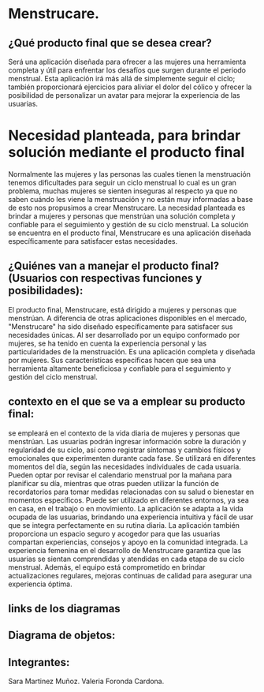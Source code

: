 # Menstrucare.

## ¿Qué producto final que se desea crear?

Será una aplicación diseñada para ofrecer a las mujeres una herramienta completa y útil para enfrentar los desafíos que surgen durante el periodo menstrual. Esta aplicación irá más allá de simplemente seguir el ciclo; también proporcionará ejercicios para aliviar el dolor del cólico y ofrecer la posibilidad de personalizar un avatar para mejorar la experiencia de las usuarias. 
	

# Necesidad planteada, para brindar solución mediante el producto final

Normalmente las mujeres y las personas las cuales tienen la menstruación tenemos dificultades para seguir un ciclo menstrual lo cual es un gran problema, muchas mujeres se sienten inseguras al respecto ya que no saben cuándo les viene la menstruación y no están muy informadas a base de esto nos propusimos a crear Menstrucare.
La necesidad planteada es brindar a mujeres y personas que menstrúan una solución completa y confiable para el seguimiento y gestión de su ciclo menstrual. La solución se encuentra en el producto final, Menstrucare es una aplicación diseñada específicamente para satisfacer estas necesidades.


## ¿Quiénes van a manejar el producto final? (Usuarios con respectivas funciones y posibilidades):

El producto final, Menstrucare, está dirigido a mujeres y personas que menstrúan. A diferencia de otras aplicaciones disponibles en el mercado, "Menstrucare" ha sido diseñado específicamente para satisfacer sus necesidades únicas. Al ser desarrollado por un equipo conformado por mujeres, se ha tenido en cuenta la experiencia personal y las particularidades de la menstruación. Es una aplicación completa y diseñada por mujeres. Sus características específicas hacen que sea una herramienta altamente beneficiosa y confiable para el seguimiento y gestión del ciclo menstrual.



## contexto en el que se va a emplear su producto final:

se empleará en el contexto de la vida diaria de mujeres y personas que menstrúan. Las usuarias podrán ingresar información sobre la duración y regularidad de su ciclo, así como registrar síntomas y cambios físicos y emocionales que experimenten durante cada fase. Se utilizará en diferentes momentos del día, según las necesidades individuales de cada usuaria. Pueden optar por revisar el calendario menstrual por la mañana para planificar su día, mientras que otras pueden utilizar la función de recordatorios para tomar medidas relacionadas con su salud o bienestar en momentos específicos.  Puede ser utilizado en diferentes entornos, ya sea en casa, en el trabajo o en movimiento. La aplicación se adapta a la vida ocupada de las usuarias, brindando una experiencia intuitiva y fácil de usar que se integra perfectamente en su rutina diaria. La aplicación también proporciona un espacio seguro y acogedor para que las usuarias compartan experiencias, consejos y apoyo en la comunidad integrada. La experiencia femenina en el desarrollo de Menstrucare garantiza que las usuarias se sientan comprendidas y atendidas en cada etapa de su ciclo menstrual. Además, el equipo está comprometido en brindar actualizaciones regulares, mejoras continuas de calidad para asegurar una experiencia óptima.

## links  de los diagramas

## Diagrama de objetos:




## Integrantes:

Sara Martinez Muñoz.
Valeria Foronda Cardona.


